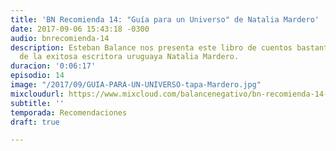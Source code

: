 ```yaml
---
title: 'BN Recomienda 14: "Guía para un Universo" de Natalia Mardero'
date: 2017-09-06 15:43:18 -0300
audio: bnrecomienda-14
description: Esteban Balance nos presenta este libro de cuentos bastante original
  de la exitosa escritora uruguaya Natalia Mardero.
duracion: '0:06:17'
episodio: 14
image: "/2017/09/GUIA-PARA-UN-UNIVERSO-tapa-Mardero.jpg"
mixcloudurl: https://www.mixcloud.com/balancenegativo/bn-recomienda-14-gu%C3%ADa-para-un-universo-de-natalia-mardero/
subtitle: ''
temporada: Recomendaciones
draft: true

---
```

